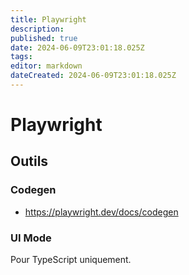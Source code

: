```yaml
---
title: Playwright
description: 
published: true
date: 2024-06-09T23:01:18.025Z
tags: 
editor: markdown
dateCreated: 2024-06-09T23:01:18.025Z
---
```


# Playwright

## Outils

### Codegen

- <https://playwright.dev/docs/codegen>

### UI Mode

Pour TypeScript uniquement.
